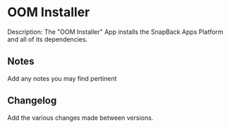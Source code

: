 OOM Installer
============
Description: The "OOM Installer" App installs the SnapBack Apps Platform and all of its dependencies.

Notes
----
Add any notes you may find pertinent 

Changelog
----
Add the various changes made between versions.
